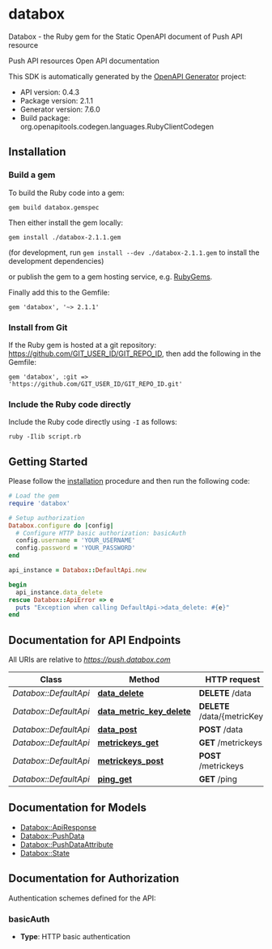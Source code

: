 # databox

Databox - the Ruby gem for the Static OpenAPI document of Push API resource

Push API resources Open API documentation

This SDK is automatically generated by the [OpenAPI Generator](https://openapi-generator.tech) project:

- API version: 0.4.3
- Package version: 2.1.1
- Generator version: 7.6.0
- Build package: org.openapitools.codegen.languages.RubyClientCodegen

## Installation

### Build a gem

To build the Ruby code into a gem:

```shell
gem build databox.gemspec
```

Then either install the gem locally:

```shell
gem install ./databox-2.1.1.gem
```

(for development, run `gem install --dev ./databox-2.1.1.gem` to install the development dependencies)

or publish the gem to a gem hosting service, e.g. [RubyGems](https://rubygems.org/).

Finally add this to the Gemfile:

    gem 'databox', '~> 2.1.1'

### Install from Git

If the Ruby gem is hosted at a git repository: https://github.com/GIT_USER_ID/GIT_REPO_ID, then add the following in the Gemfile:

    gem 'databox', :git => 'https://github.com/GIT_USER_ID/GIT_REPO_ID.git'

### Include the Ruby code directly

Include the Ruby code directly using `-I` as follows:

```shell
ruby -Ilib script.rb
```

## Getting Started

Please follow the [installation](#installation) procedure and then run the following code:

```ruby
# Load the gem
require 'databox'

# Setup authorization
Databox.configure do |config|
  # Configure HTTP basic authorization: basicAuth
  config.username = 'YOUR_USERNAME'
  config.password = 'YOUR_PASSWORD'
end

api_instance = Databox::DefaultApi.new

begin
  api_instance.data_delete
rescue Databox::ApiError => e
  puts "Exception when calling DefaultApi->data_delete: #{e}"
end

```

## Documentation for API Endpoints

All URIs are relative to *https://push.databox.com*

Class | Method | HTTP request | Description
------------ | ------------- | ------------- | -------------
*Databox::DefaultApi* | [**data_delete**](docs/DefaultApi.md#data_delete) | **DELETE** /data | 
*Databox::DefaultApi* | [**data_metric_key_delete**](docs/DefaultApi.md#data_metric_key_delete) | **DELETE** /data/{metricKey} | 
*Databox::DefaultApi* | [**data_post**](docs/DefaultApi.md#data_post) | **POST** /data | 
*Databox::DefaultApi* | [**metrickeys_get**](docs/DefaultApi.md#metrickeys_get) | **GET** /metrickeys | 
*Databox::DefaultApi* | [**metrickeys_post**](docs/DefaultApi.md#metrickeys_post) | **POST** /metrickeys | 
*Databox::DefaultApi* | [**ping_get**](docs/DefaultApi.md#ping_get) | **GET** /ping | 


## Documentation for Models

 - [Databox::ApiResponse](docs/ApiResponse.md)
 - [Databox::PushData](docs/PushData.md)
 - [Databox::PushDataAttribute](docs/PushDataAttribute.md)
 - [Databox::State](docs/State.md)


## Documentation for Authorization


Authentication schemes defined for the API:
### basicAuth

- **Type**: HTTP basic authentication

